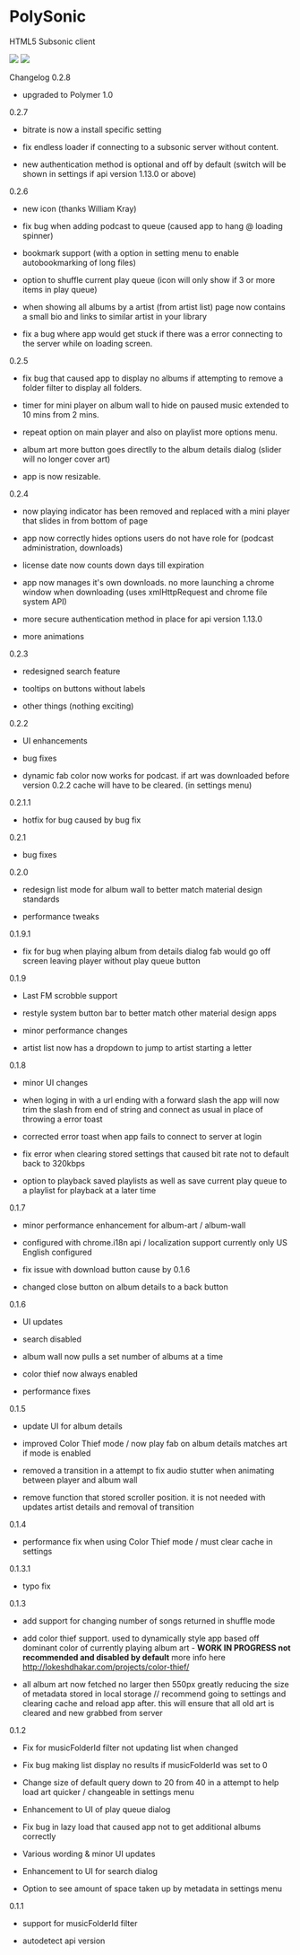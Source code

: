 # PolySonic
HTML5 Subsonic client

<img src="https://lh3.googleusercontent.com/mmNqprtIDiGfJF4HN7-q3MLS50ZaeP6jXWFBF119tOG1jARxeBZh00pfuCbSIX39oGGEYptQ9A4=s640-h400-e365-rw">

<a href="https://chrome.google.com/webstore/detail/polysonic/dmijgonnbeadbncajpphnlidgjkgmblf" target="_blank">
  <img src="https://developer.chrome.com/webstore/images/ChromeWebStore_Badge_v2_206x58.png">
</a>


Changelog
0.2.8

- upgraded to Polymer 1.0

0.2.7

- bitrate is now a install specific setting

- fix endless loader if connecting to a subsonic server without content.

- new authentication method is optional and off by default (switch will be shown in settings if api version 1.13.0 or above)

0.2.6

- new icon (thanks William Kray)

- fix bug when adding podcast to queue (caused app to hang @ loading spinner)

- bookmark support (with a option in setting menu to enable autobookmarking of long files)

- option to shuffle current play queue (icon will only show if 3 or more items in play queue)

- when showing all albums by a artist (from artist list) page now contains a small bio and links to similar artist in your library

- fix a bug where app would get stuck if there was a error connecting to the server while on loading screen.

0.2.5

- fix bug that caused app to display no albums if attempting to remove a folder filter to display all folders.

- timer for mini player on album wall to hide on paused music extended to 10 mins from 2 mins.

- repeat option on main player and also on playlist more options menu.

- album art more button goes directlly to the album details dialog (slider will no longer cover art)

- app is now resizable.

0.2.4

- now playing indicator has been removed and replaced with a mini player that slides in from bottom of page

- app now correctly hides options users do not have role for (podcast administration, downloads)

- license date now counts down days till expiration

- app now manages it's own downloads. no more launching a chrome window when downloading (uses xmlHttpRequest and chrome file system API)

- more secure authentication method in place for api version 1.13.0

- more animations

0.2.3

- redesigned search feature

- tooltips on buttons without labels

- other things (nothing exciting)

0.2.2

- UI enhancements

- bug fixes

- dynamic fab color now works for podcast. if art was downloaded before version 0.2.2 cache will have to be cleared. (in settings menu)

0.2.1.1

- hotfix for bug caused by bug fix

0.2.1

- bug fixes

0.2.0

- redesign list mode for album wall to better match material design standards

- performance tweaks

0.1.9.1

- fix for bug when playing album from details dialog fab would go off screen leaving player without play queue button

0.1.9

- Last FM scrobble support

- restyle system button bar to better match other material design apps 

- minor performance changes

- artist list now has a dropdown to jump to artist starting a letter 

0.1.8

- minor UI changes

- when loging in with a url ending with a forward slash the app will now trim the slash from end of string and connect as usual in place of throwing a error toast

- corrected error toast when app fails to connect to server at login

- fix error when clearing stored settings that caused bit rate not to default back to 320kbps 

- option to playback saved playlists as well as save current play queue to a playlist for playback at a later time

0.1.7

- minor performance enhancement for album-art / album-wall 

- configured with chrome.i18n api / localization support currently only US English configured

- fix issue with download button cause by 0.1.6

- changed close button on album details to a back button 

0.1.6

- UI updates

- search disabled

- album wall now pulls a set number of albums at a time

- color thief now always enabled

- performance fixes

0.1.5

- update UI for album details

- improved Color Thief mode / now play fab on album details matches art if mode is enabled

- removed a transition in a attempt to fix audio stutter when animating between player and album wall

- remove function that stored scroller position. it is not needed with updates artist details and removal of transition

0.1.4

- performance fix when using Color Thief mode / must clear cache in settings 

0.1.3.1

- typo fix

0.1.3
- add support for changing number of songs returned in shuffle mode

- add color thief support. used to dynamically style app based off dominant color of currently playing album art - **WORK IN PROGRESS not recommended and disabled by default** more info here http://lokeshdhakar.com/projects/color-thief/

- all album art now fetched no larger then 550px greatly reducing the size of metadata stored in local storage // recommend going to settings and clearing cache and reload app after. this will ensure that all old art is cleared and new grabbed from server

0.1.2
- Fix for musicFolderId filter not updating list when changed

- Fix bug making list display no results if musicFolderId was set to 0

- Change size of default query down to 20 from 40 in a attempt to help load art quicker / changeable in settings menu

- Enhancement to UI of play queue dialog

- Fix bug in lazy load that caused app not to get additional albums correctly

- Various wording & minor UI updates

- Enhancement to UI for search dialog

- Option to see amount of space taken up by metadata in settings menu

0.1.1

- support for musicFolderId filter

- autodetect api version

